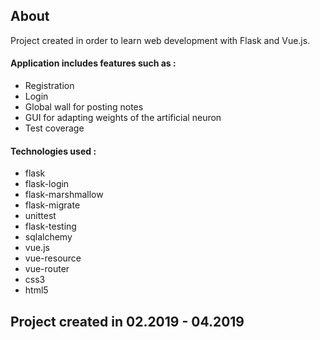 ### <h2> About

Project created in order to learn web development with Flask and Vue.js.

#### Application includes features such as : 

* Registration
* Login 
* Global wall for posting notes
* GUI for adapting weights of the artificial neuron 
* Test coverage 

#### Technologies used : 
* flask
* flask-login 
* flask-marshmallow
* flask-migrate
* unittest
* flask-testing
* sqlalchemy
* vue.js 
* vue-resource 
* vue-router 
* css3  
* html5 

## Project created in 02.2019 - 04.2019 
